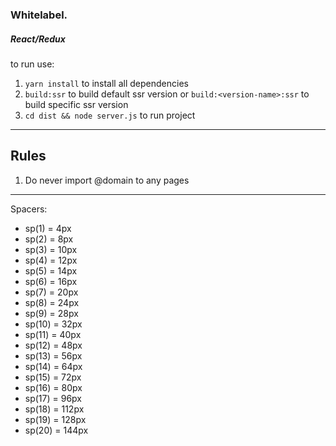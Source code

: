 ### Whitelabel.

##### React/Redux

to run use:

1. `yarn install` to install all dependencies
2. `build:ssr` to build default ssr version or `build:<version-name>:ssr` to build specific ssr version
3. `cd dist && node server.js` to run project

---

## Rules

1. Do never import @domain to any pages

---

Spacers:

- sp(1) = 4px
- sp(2) = 8px
- sp(3) = 10px
- sp(4) = 12px
- sp(5) = 14px
- sp(6) = 16px
- sp(7) = 20px
- sp(8) = 24px
- sp(9) = 28px
- sp(10) = 32px
- sp(11) = 40px
- sp(12) = 48px
- sp(13) = 56px
- sp(14) = 64px
- sp(15) = 72px
- sp(16) = 80px
- sp(17) = 96px
- sp(18) = 112px
- sp(19) = 128px
- sp(20) = 144px

